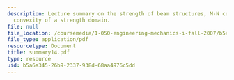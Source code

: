 ```yaml
---
description: Lecture summary on the strength of beam structures, M-N coupling, and
  convexity of a strength domain.
file: null
file_location: /coursemedia/1-050-engineering-mechanics-i-fall-2007/b5a6a34526b92337938d68aa4976c5dd_summary14.pdf
file_type: application/pdf
resourcetype: Document
title: summary14.pdf
type: resource
uid: b5a6a345-26b9-2337-938d-68aa4976c5dd
---
```


